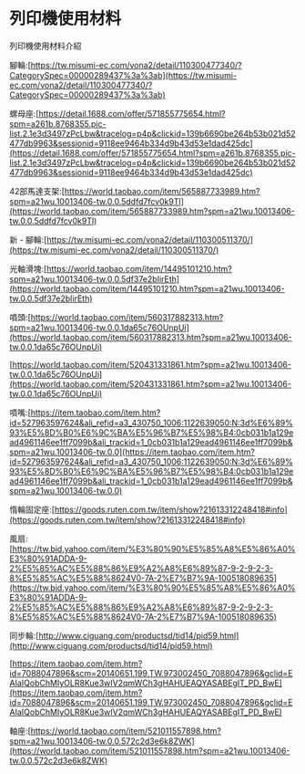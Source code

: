 列印機使用材料
===

列印機使用材料介紹


腳輪:[https://tw.misumi-ec.com/vona2/detail/110300477340/?CategorySpec=00000289437%3a%3ab](https://tw.misumi-ec.com/vona2/detail/110300477340/?CategorySpec=00000289437%3a%3ab)

螺母座:[https://detail.1688.com/offer/571855775654.html?spm=a261b.8768355.pic-list.2.1e3d3497zPcLbw&tracelog=p4p&clickid=139b6690be264b53b021d52477db9963&sessionid=9118ee9464b334d9b43d53e1dad425dc](https://detail.1688.com/offer/571855775654.html?spm=a261b.8768355.pic-list.2.1e3d3497zPcLbw&tracelog=p4p&clickid=139b6690be264b53b021d52477db9963&sessionid=9118ee9464b334d9b43d53e1dad425dc)

42部馬達支架:[https://world.taobao.com/item/565887733989.htm?spm=a21wu.10013406-tw.0.0.5ddfd7fcv0k9Tl](https://world.taobao.com/item/565887733989.htm?spm=a21wu.10013406-tw.0.0.5ddfd7fcv0k9Tl)

新 - 腳輪:[https://tw.misumi-ec.com/vona2/detail/110300511370/](https://tw.misumi-ec.com/vona2/detail/110300511370/)

光軸滑塊:[https://world.taobao.com/item/14495101210.htm?spm=a21wu.10013406-tw.0.0.5df37e2bIirEth](https://world.taobao.com/item/14495101210.htm?spm=a21wu.10013406-tw.0.0.5df37e2bIirEth)

噴頭:[https://world.taobao.com/item/560317882313.htm?spm=a21wu.10013406-tw.0.0.1da65c76OUnpUi](https://world.taobao.com/item/560317882313.htm?spm=a21wu.10013406-tw.0.0.1da65c76OUnpUi)

[https://world.taobao.com/item/520431331861.htm?spm=a21wu.10013406-tw.0.0.1da65c76OUnpUi](https://world.taobao.com/item/520431331861.htm?spm=a21wu.10013406-tw.0.0.1da65c76OUnpUi)

噴嘴:[https://item.taobao.com/item.htm?id=527963597624&ali_refid=a3_430750_1006:1122639050:N:3d%E6%89%93%E5%8D%B0%E6%9C%BA%E5%96%B7%E5%98%B4:0cb031b1a129ead4961146ee1ff7099b&ali_trackid=1_0cb031b1a129ead4961146ee1ff7099b&spm=a21wu.10013406-tw.0.0](https://item.taobao.com/item.htm?id=527963597624&ali_refid=a3_430750_1006:1122639050:N:3d%E6%89%93%E5%8D%B0%E6%9C%BA%E5%96%B7%E5%98%B4:0cb031b1a129ead4961146ee1ff7099b&ali_trackid=1_0cb031b1a129ead4961146ee1ff7099b&spm=a21wu.10013406-tw.0.0)

惰輪固定座:[https://goods.ruten.com.tw/item/show?21613312248418#info](https://goods.ruten.com.tw/item/show?21613312248418#info)

風扇:[https://tw.bid.yahoo.com/item/%E3%80%90%E5%85%A8%E5%86%A0%E3%80%91ADDA-9-2%E5%85%AC%E5%88%86%E9%A2%A8%E6%89%87-9-2-9-2-3-8%E5%85%AC%E5%88%8624V0-7A-2%E7%B7%9A-100518089635](https://tw.bid.yahoo.com/item/%E3%80%90%E5%85%A8%E5%86%A0%E3%80%91ADDA-9-2%E5%85%AC%E5%88%86%E9%A2%A8%E6%89%87-9-2-9-2-3-8%E5%85%AC%E5%88%8624V0-7A-2%E7%B7%9A-100518089635)

同步輪:[http://www.ciguang.com/productsd/tid14/pid59.html](http://www.ciguang.com/productsd/tid14/pid59.html)

[https://item.taobao.com/item.htm?id=7088047896&scm=20140651.199.TW.973002450_7088047896&gclid=EAIaIQobChMIyOLR8Kue3wIV2qmWCh3gHAHUEAQYASABEgIT_PD_BwE](https://item.taobao.com/item.htm?id=7088047896&scm=20140651.199.TW.973002450_7088047896&gclid=EAIaIQobChMIyOLR8Kue3wIV2qmWCh3gHAHUEAQYASABEgIT_PD_BwE)

軸座:[https://world.taobao.com/item/521011557898.htm?spm=a21wu.10013406-tw.0.0.572c2d3e6k8ZWK](https://world.taobao.com/item/521011557898.htm?spm=a21wu.10013406-tw.0.0.572c2d3e6k8ZWK)










